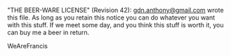 "THE BEER-WARE LICENSE" (Revision 42):
gdn.anthony@gmail.com wrote this file. As long as you retain this notice you
can do whatever you want with this stuff. If we meet some day, and you think
this stuff is worth it, you can buy me a beer in return.   

WeAreFrancis
